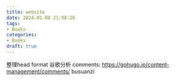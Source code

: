 ```yaml
---
title: website
date: 2024-01-08 21:58:28
tags:
- Books
categories:
- Books
draft: true
---
```


整理head format
谷歌分析
comments: https://gohugo.io/content-management/comments/
busuanzi
